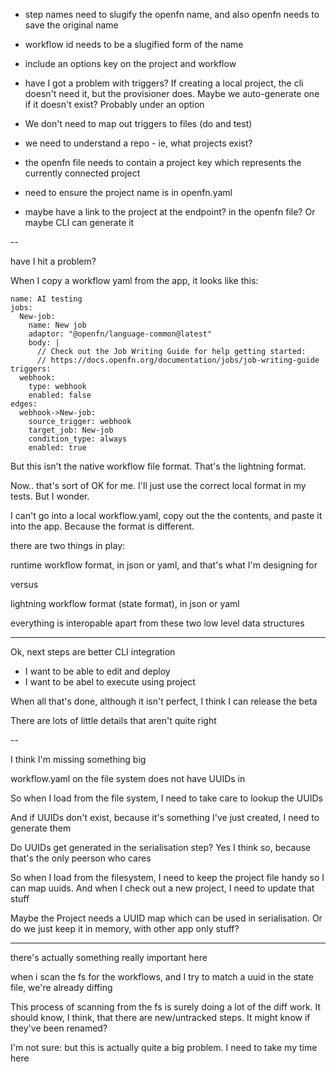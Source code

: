- step names need to slugify the openfn name, and also openfn needs to save the original name
- workflow id needs to be a slugified form of the name
- include an options key on the project and workflow

- have I got a problem with triggers? If creating a local project, the cli doesn't need it, but the provisioner does. Maybe we auto-generate one if it doesn't exist? Probably under an option

- We don't need to map out triggers to files (do and test)

- we need to understand a repo - ie, what projects exist?

- the openfn file needs to contain a project key which represents the currently connected project

- need to ensure the project name is in openfn.yaml

- maybe have a link to the project at the endpoint? in the openfn file? Or maybe CLI can generate it

--

have I hit a problem?

When I copy a workflow yaml from the app, it looks like this:

```
name: AI testing
jobs:
  New-job:
    name: New job
    adaptor: "@openfn/language-common@latest"
    body: |
      // Check out the Job Writing Guide for help getting started:
      // https://docs.openfn.org/documentation/jobs/job-writing-guide
triggers:
  webhook:
    type: webhook
    enabled: false
edges:
  webhook->New-job:
    source_trigger: webhook
    target_job: New-job
    condition_type: always
    enabled: true
```

But this isn't the native workflow file format. That's the lightning format.

Now.. that's sort of OK for me. I'll just use the correct local format in my tests. But I wonder.

I can't go into a local workflow.yaml, copy out the the contents, and paste it into the app. Because the format is different.

there are two things in play:

runtime workflow format, in json or yaml, and that's what I'm designing for

versus

lightning workflow format (state format), in json or yaml

everything is interopable apart from these two low level data structures

---

Ok, next steps are better CLI integration

- I want to be able to edit and deploy
- I want to be abel to execute using project

When all that's done, although it isn't perfect, I think I can release the beta

There are lots of little details that aren't quite right

--

I think I'm missing something big

workflow.yaml on the file system does not have UUIDs in

So when I load from the file system, I need to take care to lookup the UUIDs

And if UUIDs don't exist, because it's something I've just created, I need to generate them

Do UUIDs get generated in the serialisation step? Yes I think so, because that's the only peerson who cares

So when I load from the filesystem, I need to keep the project file handy so I can map uuids. And when I check out a new project, I need to update that stuff

Maybe the Project needs a UUID map which can be used in serialisation. Or do we just keep it in memory, with other app only stuff?

---

there's actually something really important here

when i scan the fs for the workflows, and I try to match a uuid in the state file, we're already diffing

This process of scanning from the fs is surely doing a lot of the diff work. It should know, I think, that there are new/untracked steps. It might know if they've been renamed?

I'm not sure: but this is actually quite a big problem. I need to take my time here
